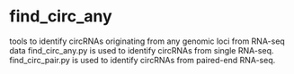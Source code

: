 # find_circ_any
tools to identify circRNAs originating from any genomic loci from RNA-seq data
find_circ_any.py is used to identify circRNAs from single RNA-seq.
find_circ_pair.py is used to identify circRNAs from paired-end RNA-seq.
